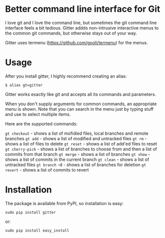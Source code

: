 Better command line interface for Git
=====================================

I love git and I love the command line, but sometimes the git command line
interface feels a bit tedious. Gitter addds non-intrusive interactive menus
to the common git commands, but otherwise stays out of your way.

Gitter uses termenu (https://github.com/gooli/termenu) for the menus.

Usage
=====

After you install gitter, I highly recommend creating an alias:

    $ alias gt=gitter

Gitter works exactly like git and accepts all its commands and parameters. 

When you don't supply arguments for common commands, an appropriate menu is shown.
Note that you can search in the menu just by typing stuff and use <space> to select multiple items.

Here are the supported commands:

`gt checkout` - shows a list of mofidied files, local branches and remote branches
`gt add` - shows a list of modified and untracked files
`gt rm` - shows a list of files to delete
`gt reset` - shows a list of add'ed files to reset
`gt cherry-pick` - shows a list of branches to choose from and then a list of commits from that branch
`gt merge` - shows a list of branches
`gt show` - shows a list of commits in the current branch
`gt clean` - shows a list of untracked files
`gt branch` -d - shows a list of branches for deletion
`gt revert` - shows a list of commits to revert

Installation
============

The package is available from PyPI, so installation is easy:

    sudo pip install gitter

or:

    sudo pip install easy_install
